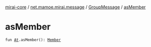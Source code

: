 [mirai-core](../../index.md) / [net.mamoe.mirai.message](../index.md) / [GroupMessage](index.md) / [asMember](./as-member.md)

# asMember

`fun `[`At`](../../net.mamoe.mirai.message.data/-at/index.md)`.asMember(): `[`Member`](../../net.mamoe.mirai.contact/-member/index.md)